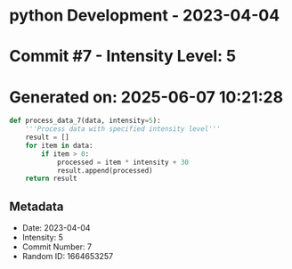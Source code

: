 ﻿# python Development - 2023-04-04
# Commit #7 - Intensity Level: 5
# Generated on: 2025-06-07 10:21:28
```python
def process_data_7(data, intensity=5):
    '''Process data with specified intensity level'''
    result = []
    for item in data:
        if item > 0:
            processed = item * intensity + 30
            result.append(processed)
    return result
```
## Metadata
- Date: 2023-04-04
- Intensity: 5
- Commit Number: 7
- Random ID: 1664653257
